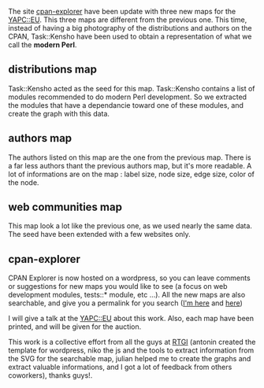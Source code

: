The site [cpan-explorer](http://cpan-explorer.org/) have been update with three new maps for the [YAPC::EU](http://yapceurope2009.org/ye2009/). This three maps are different from the previous one. This time, instead of having a big photography of the distributions and authors on the CPAN, Task::Kensho have been used to obtain a representation of what we call the **modern Perl**.

distributions map
-----------------

Task::Kensho acted as the seed for this map. Task::Kensho contains a list of modules recommended to do modern Perl development. So we extracted the modules that have a dependancie toward one of these modules, and create the graph with this data.

authors map
-----------

The authors listed on this map are the one from the previous map. There is a far less authors thant the previous authors map, but it's more readable. A lot of informations are on the map : label size, node size, edge size, color of the node.

web communities map
-------------------

This map look a lot like the previous one, as we used nearly the same data. The seed have been extended with a few websites only.

cpan-explorer
-------------

CPAN Explorer is now hosted on a wordpress, so you can leave comments or suggestions for new maps you would like to see (a focus on web development modules, tests::\* module, etc ...). All the new maps are also searchable, and give you a permalink for you search ([I'm here](http://cpan-explorer.org/2009/07/28/new-web-communities-map-for-yapceu/#dist%3Dlumberjaph.net) and [here](http://cpan-explorer.org/2009/07/28/version-of-the-authors-graph-for-yapceu/#author%3Dfranck))

I will give a talk at the [YAPC::EU](http://yapceurope2009.org/ye2009/talk/2061) about this work. Also, each map have been printed, and will be given for the auction.

This work is a collective effort from all the guys at [RTGI](http://rtgi.fr/) (antonin created the template for wordpress, niko the js and the tools to extract information from the SVG for the searchable map, julian helped me to create the graphs and extract valuable informations, and I got a lot of feedback from others coworkers), thanks guys!.
